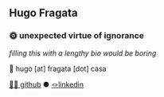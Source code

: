 ## Hugo Fragata

### 🌞 unexpected virtue of ignorance

_filling this with a lengthy bio would be boring_

📧 hugo [at] fragata [dot] casa 

[👨‍💻 github](https://github.com/hugofragata) ● [🪢linkedin](https://www.linkedin.com/in/hugo-fragata/)

